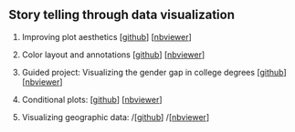 ## Story telling through data visualization 

1. Improving plot aesthetics [[github](https://github.com/alvinctk/DataQuest/blob/master/Storytelling_Through_Data_Visualization/01_Improving_Plot_Aesthetics/Improving_Plot_Aesthetics.ipynb)] [[nbviewer](https://nbviewer.jupyter.org/github/alvinctk/DataQuest/blob/master/Storytelling_Through_Data_Visualization/01_Improving_Plot_Aesthetics/Improving_Plot_Aesthetics.ipynb)]

2. Color layout and annotations [[github](https://github.com/alvinctk/DataQuest/blob/master/Storytelling_Through_Data_Visualization/02_Color_Layout_And_Annotations/Color_Layout_And_Annotations.ipynb)] [[nbviewer](https://nbviewer.jupyter.org/github/alvinctk/DataQuest/blob/master/Storytelling_Through_Data_Visualization/02_Color_Layout_And_Annotations/Color_Layout_And_Annotations.ipynb)]

3. Guided project: Visualizing the gender gap in college degrees [[github](https://github.com/alvinctk/DataQuest/blob/master/Storytelling_Through_Data_Visualization/03_Guided_Project_Visualizing_The_Gender_Gap_In_College_Degrees/Project_Visualizing_The_Gender_Gap_In_College_Degrees.ipynb)] [[nbviewer](https://nbviewer.jupyter.org/github/alvinctk/DataQuest/blob/master/Storytelling_Through_Data_Visualization/03_Guided_Project_Visualizing_The_Gender_Gap_In_College_Degrees/Project_Visualizing_The_Gender_Gap_In_College_Degrees.ipynb)]

4. Conditional plots: [[github](https://github.com/alvinctk/DataQuest/blob/master/Storytelling_Through_Data_Visualization/04_Conditional_Plots/Conditional_Plots.ipynb)] [[nbviewer](https://nbviewer.jupyter.org/github/alvinctk/DataQuest/blob/master/Storytelling_Through_Data_Visualization/04_Conditional_Plots/Conditional_Plots.ipynb)]

5. Visualizing geographic data: /[[github](https://github.com/alvinctk/DataQuest/blob/master/Storytelling_Through_Data_Visualization/05_Visualizing_Geographic_Data/Visualizing_Geographic_Data.ipynb)] /[[nbviewer](https://nbviewer.jupyter.org/github/alvinctk/DataQuest/blob/master/Storytelling_Through_Data_Visualization/05_Visualizing_Geographic_Data/Visualizing_Geographic_Data.ipynb)]

